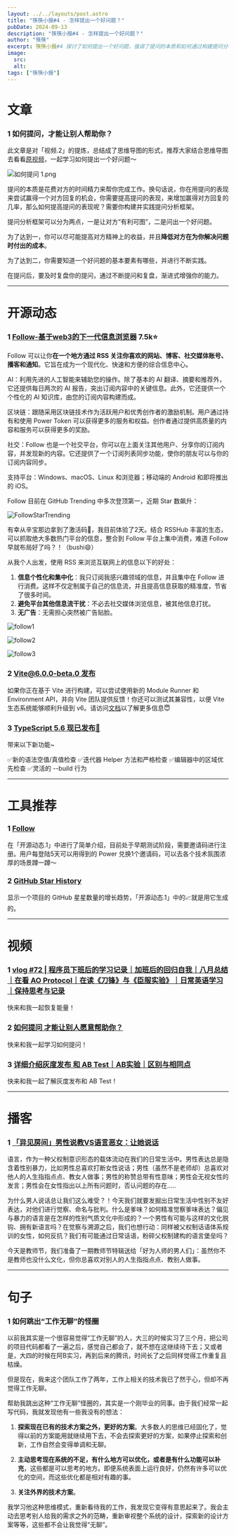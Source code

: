 ```yaml
---
layout: ../../layouts/post.astro
title: "筷筷小报#4 - 怎样提出一个好问题？"
pubDate: 2024-09-13
description: "筷筷小报#4 - 怎样提出一个好问题？"
author: "筷筷"
excerpt: 筷筷小报#4 探讨了如何提出一个好问题，强调了提问的本质和如何通过构建提问分析框架来提高提问的质量。在开源动态部分，介绍了 Follow，一个基于 web3 的信息浏览器，它通过 RSS 为用户提供个性化的信息流，并采用区块链技术激励用户和创作者。同时，报道了 Vite 6.0.0-beta.0 和 TypeScript 5.6 的发布，带来了新特性和改进。工具推荐部分再次提到 Follow，并介绍了 GitHub Star History 工具。视频推荐包括程序员学习记录 vlog、提问技巧教程和灰度发布与 AB Test 的详细介绍。播客部分则聚焦于性别不友好的语言表达和如何通过日常话语反抗父权制。最后，分享了关于如何跳出工作无聊怪圈的见解。
image:  
  src:
  alt:
tags: ["筷筷小报"]
---
```


# 文章

### 1 如何提问，才能让别人帮助你？

此文章是对「视频.2」的提炼，总结成了思维导图的形式，推荐大家结合思维导图去看看[原视频](https://www.bilibili.com/video/BV18ZHkeSE5C/?share_source=copy_web&vd_source=27102c235ff3a9369a44716ba38084f3)，一起学习如何提出一个好问题～

![如何提问 1.png](https://mp-32a9c741-ee12-48ed-86c1-aaeb62c1a109.cdn.bspapp.com/cloudstorage/kkxb/kkxb4-1.png)

提问的本质是花费对方的时间精力来帮你完成工作。换句话说，你在用提问的表现来尝试赢得一个对方回复的机会，你需要提高提问的表现，来增加赢得对方回复的几率，那么如何提高提问的表现呢？需要你构建并实践提问分析框架。

提问分析框架可以分为两点，一是让对方“有利可图”，二是问出一个好问题。

为了达到一，你可以尽可能提高对方精神上的收益，并且**降低对方在为你解决问题时付出的成本**。

为了达到二，你需要知道一个好问题的基本要素有哪些，并进行不断实践。

在提问后，要及时复盘你的提问，通过不断提问和复盘，渐进式增强你的能力。

---

# 开源动态

### 1 [Follow-基于web3的下一代信息浏览器](https://github.com/RSSNext/Follow) 7.5k⭐️

Follow 可以让你**在一个地方通过 RSS 关注你喜欢的网站、博客、社交媒体账号、播客和通知**。它旨在成为一个现代化、快速和方便的综合信息中心。

AI：利用先进的人工智能来辅助您的操作。除了基本的 AI 翻译、摘要和推荐外，它还提供每日两次的 AI 报告，突出订阅内容中的关键信息。此外，它还提供一个个性化的 AI 知识库，由您的订阅内容构建而成。

区块链：跟随采用区块链技术作为活跃用户和优秀创作者的激励机制。用户通过持有和使用 Power Token 可以获得更多的服务和权益。创作者通过提供高质量的内容和服务可以获得更多的奖励。

社交：Follow 也是一个社交平台，你可以在上面关注其他用户、分享你的订阅内容，并发现新的内容。它还提供了一个订阅列表同步功能，使你的朋友可以与你的订阅内容同步。

支持平台：Windows、macOS、Linux 和浏览器；移动端的 Android 和即将推出的 iOS。

Follow 目前在 GitHub Trending 中多次登顶第一，近期 Star 数飙升：

![FollowStarTrending](https://mp-32a9c741-ee12-48ed-86c1-aaeb62c1a109.cdn.bspapp.com/cloudstorage/kkxb/kkxb4-2.png)

有幸从辛宝那边拿到了激活码🥺，我目前体验了2天。结合 RSSHub 丰富的生态，可以抓取绝大多数热门平台的信息，整合到 Follow 平台上集中消费，难道 Follow 早就布局好了吗？！（bushi😄）

从我个人出发，使用 RSS 来浏览互联网上的信息以下的好处：
1. **信息个性化和集中化**：我只订阅我感兴趣领域的信息，并且集中在 Follow 进行消费。这样不仅定制属于自己的信息流，并且提高信息获取的精准度，节省了很多时间。
2. **避免平台其他信息流干扰**：不必去社交媒体浏览信息，被其他信息打扰。
3. **无广告**：无需担心突然被广告贴脸。

![follow1](https://mp-32a9c741-ee12-48ed-86c1-aaeb62c1a109.cdn.bspapp.com/cloudstorage/kkxb/kkxb4-3.png)

![follow2](https://mp-32a9c741-ee12-48ed-86c1-aaeb62c1a109.cdn.bspapp.com/cloudstorage/kkxb/kkxb4-4.png)

![follow3](https://mp-32a9c741-ee12-48ed-86c1-aaeb62c1a109.cdn.bspapp.com/cloudstorage/kkxb/kkxb4-5.png)

### 2 [Vite@6.0.0-beta.0 发布](https://x.com/youyuxi/status/1834245036281606452)

如果你正在基于 Vite 进行构建，可以尝试使用新的 Module Runner 和 Environment API，并向 Vite 团队提供反馈！你还可以测试其兼容性，以便 Vite 生态系统能够顺利升级到 v6。请访问[文档](https://main.vitejs.dev/guide/api-environment)以了解更多信息😇

### 3 [TypeScript 5.6 现已发布🚀](https://x.com/typescript/status/1833201645452464320)

带来以下新功能~

✅新的语法空值/真值检查 
✅迭代器 Helper 方法和严格检查
✅编辑器中的区域优先检查
✅灵活的 --build 行为

---

# 工具推荐

### 1 [Follow](app.follow.is)

在「开源动态.1」中进行了简单介绍，目前处于早期测试阶段，需要邀请码进行注册。用户每登陆5天可以用得到的 Power 兑换1个邀请码，可以去各个技术氛围浓厚的场景蹲一蹲～

### 2 [GitHub Star History](https://star-history.com/)

显示一个项目的 GitHub 星星数量的增长趋势，「开源动态.1」中的📈就是用它生成的。

---

# 视频

### 1 [vlog #72 | 程序员下班后的学习记录｜加班后的回归自我｜八月总结｜在看 AO Protocol｜在读《刀锋》与《臣服实验》｜日常英语学习｜保持思考与记录](https://www.bilibili.com/video/BV1QfpzeLEaW/?share_source=copy_web&vd_source=27102c235ff3a9369a44716ba38084f3)

快来和我一起恢复能量！

### 2 [如何提问 才能让别人愿意帮助你？](https://www.bilibili.com/video/BV18ZHkeSE5C/?share_source=copy_web&vd_source=27102c235ff3a9369a44716ba38084f3)

快来和我一起学习如何提问！

### 3 [详细介绍灰度发布 和 AB Test｜AB实验｜区别与相同点](https://www.bilibili.com/video/BV1SHicePENs/?share_source=copy_web&vd_source=27102c235ff3a9369a44716ba38084f3)

快来和我一起了解灰度发布和 AB Test！

---

# 播客

### 1 [「异见房间」男性说教VS语言恶女：让她说话](https://www.xiaoyuzhoufm.com/episode/66e00aefee04007d888510f8)

语言，作为一种父权制意识形态的载体流动在我们的日常生活中。男性表达总是隐含着性别暴力，比如男性总喜欢打断女性说话；男性（虽然不是老师却）总喜欢对他人的人生指指点点、教女人做事；男性的称赞总带有性意味；男性会无视女性的发言；男性会在女性指出以上所有问题时，否认问题的存在.....

为什么男人说话总让我们这么难受？！今天我们就要发掘出日常生活中性别不友好表达，对他们进行觉察、命名与批判。什么是爹味？如何精准觉察爹味表达？偏见与暴力的语言是在怎样的性别气质文化中形成的？一个男性有可能与这样的文化脱钩、拥有新语言吗？在觉察与溯源之后，我们也想行动：同样被父权制话语体系规训的女性，如何反抗？我们有可能通过日常话语，粉碎父权制建构的语言堡垒吗？

今天是教师节，我们准备了一期教师节特辑送给「好为人师的男人们」：虽然你不是教师也没什么文化，但你总喜欢对别人的人生指指点点、教别人做事。

---

# 句子

### 1 如何跳出“工作无聊”的怪圈

以前我其实是一个很容易觉得“工作无聊”的人，大三的时候实习了三个月，把公司的项目代码都看了一遍之后，感觉自己都会了，就不想在这继续待下去；又或者是，大四的时候在阿B实习，再到后来的腾讯，时间长了之后同样觉得工作重复且枯燥。

但是现在，我来这个团队工作了两年，工作上相关的技术我已了然于心，但却不再觉得工作无聊。

帮助我跳出这种“工作无聊”怪圈的，其实是一个刚毕业的同事。由于我们经常一起写代码，我就发现他有一些我没有的想法：

1. **探索现在已有的技术方案之外，更好的方案**。大多数人的思维已经固化了，觉得以前的方案能用就继续用下去，不会去探索更好的方案，如果停止探索和创新，工作自然会变得单调和无聊。

2. **主动思考现在系统的不足，有什么地方可以优化，或者是有什么功能可以补充**，这些都是可以思考的地方。即便系统表面上运行良好，仍然有许多可以优化的空间，而这些优化都是相对有趣的事。

3. **关注外界的技术方案**。

我学习他这种思维模式，重新看待我的工作，我发现它变得有意思起来了。我会主动去思考别人给我的需求之外的范畴，重新审视整个系统的设计，探索新的设计方案等等，这些都不会让我觉得“无聊”。